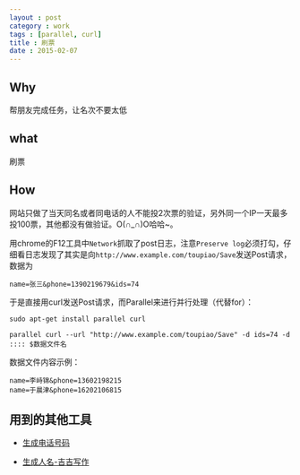 ```yaml
---
layout : post
category : work
tags : [parallel, curl]
title : 刷票
date : 2015-02-07
---
```

## Why

帮朋友完成任务，让名次不要太低

## what

刷票

## How
网站只做了当天同名或者同电话的人不能投2次票的验证，另外同一个IP一天最多投100票，其他都没有做验证。O(∩_∩)O哈哈~。

用chrome的F12工具中`Network`抓取了post日志，注意`Preserve log`必须打勾，仔细看日志发现了其实是向`http://www.example.com/toupiao/Save`发送Post请求，数据为

``` 
name=张三&phone=1390219679&ids=74
```

于是直接用curl发送Post请求，而Parallel来进行并行处理（代替for）：

```
sudo apt-get install parallel curl

parallel curl --url "http://www.example.com/toupiao/Save" -d ids=74 -d :::: $数据文件名
```

数据文件内容示例：

```
name=李峙锦&phone=13602198215
name=于晨津&phone=16202106815
```

## 用到的其他工具

- [生成电话号码](http://pan.baidu.com/s/1qWHQVec)

- [生成人名-吉吉写作](http://pan.baidu.com/s/1ntMGITj)
